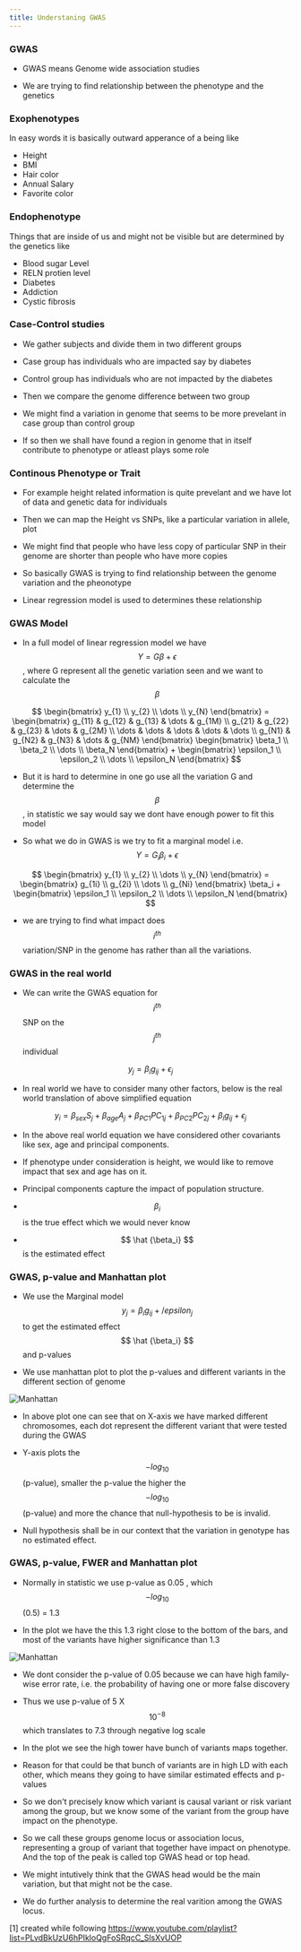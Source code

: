 ```yaml
---
title: Understaning GWAS 
---
```



### GWAS 

- GWAS means Genome wide association studies 

- We are trying to find relationship between the phenotype and the genetics 

### Exophenotypes

In easy words it is basically outward apperance of a being like 
- Height
- BMI
- Hair color  
- Annual Salary 
- Favorite color 

### Endophenotype 

Things that are inside of us and might not be visible but are determined by the genetics like

- Blood sugar Level 
- RELN protien level 
- Diabetes
- Addiction 
- Cystic fibrosis


### Case-Control studies 

- We gather subjects and divide them in two different groups

- Case group has individuals who are impacted say by diabetes 

- Control group has individuals who are not impacted by the diabetes 

- Then we compare the genome difference between two group

- We might find a variation in genome that seems to be more prevelant in case group than control group

- If so then we shall have found a region in genome that in itself contribute to phenotype or atleast plays some role 


### Continous Phenotype or Trait

- For example height related information is quite prevelant and we have lot of data and genetic data for individuals

- Then we can map the Height vs SNPs, like a particular variation in allele, plot 

- We might find that people who have less copy of particular SNP in their genome are shorter than people who have more copies 

- So basically GWAS is trying to find relationship between the genome variation and the pheonotype 

- Linear regression model is used to determines these relationship 

### GWAS Model 

- In a full model of linear regression model we have $$ Y = G\beta + \epsilon $$, where G represent all the genetic variation seen and we want to calculate the $$ \beta $$ 

$$ 
\begin{bmatrix} y_{1} \\ y_{2} \\ \dots \\ y_{N} \end{bmatrix} = 
\begin{bmatrix} g_{11} & g_{12} & g_{13} & \dots & g_{1M} \\ 
g_{21} & g_{22} & g_{23} & \dots & g_{2M} \\ 
\dots  & \dots  & \dots  & \dots & \dots  \\ 
g_{N1} & g_{N2} & g_{N3} & \dots & g_{NM} \end{bmatrix} 
\begin{bmatrix} \beta_1 \\ \beta_2 \\ \dots \\ \beta_N  \end{bmatrix}
+
\begin{bmatrix} \epsilon_1 \\ \epsilon_2 \\ \dots \\ \epsilon_N \end{bmatrix} 
$$

- But it is hard to determine in one go use all the variation G and determine the $$ \beta $$, in statistic we say would say we dont have enough power to fit this model

- So what we do in GWAS is we try to fit a marginal model i.e. $$ Y = G_i\beta_i + \epsilon $$

$$ 
\begin{bmatrix} y_{1} \\ y_{2} \\ \dots \\ y_{N} \end{bmatrix} = 
\begin{bmatrix} g_{1i} \\ g_{2i} \\ \dots \\ g_{Ni}  \end{bmatrix} \beta_i +
\begin{bmatrix} \epsilon_1 \\ \epsilon_2 \\ \dots \\ \epsilon_N \end{bmatrix} $$

- we are trying to find what impact does $$i^{th} $$ variation/SNP in the genome has rather than all the variations.


### GWAS in the real world  

- We can write the GWAS equation for $$i^{th} $$ SNP on the $$ j^{th} $$ individual 

$$ y_j = \beta_i g_{ij} + \epsilon_j $$

- In real world we have to consider many other factors, below is the real world translation of above simplified equation 

$$ y_i = \beta_{sex}S_j + \beta_{age}A_j + \beta_{PC1}PC_{1j} + \beta_{PC2}PC_{2j} + \beta_ig_{ij} + \epsilon_j  $$

- In the above real world equation we have considered other covariants like sex, age and principal components. 

- If phenotype under consideration is height, we would like to remove impact that sex and age has on it. 

- Principal components capture the impact of population structure. 

- $$\beta_i$$ is the true effect which we would never know 

- $$ \hat {\beta_i} $$ is the estimated effect 

### GWAS, p-value and Manhattan plot 

- We use the Marginal model $$ y_j = \beta_i g_{ij} + /epsilon_j $$ to get the estimated effect $$ \hat {\beta_i} $$ and p-values

- We use manhattan plot to plot the p-values and different variants in the different section of genome 

![Manhattan](https://webhash.github.io/img/Manhattan_Plot.png "Manhattan Plot")

- In above plot one can see that on X-axis we have marked different chromosomes, each dot represent the different variant that were tested during the GWAS

- Y-axis plots the $$-log_{10}$$(p-value), smaller the p-value the higher the $$-log_{10}$$(p-value) and more the chance that null-hypothesis to be is invalid.

- Null hypothesis shall be in our context that the variation in genotype has no estimated effect.

### GWAS, p-value, FWER and Manhattan plot 

- Normally in statistic we use p-value as 0.05 , which $$-log_{10}$$(0.5) = 1.3 

- In the plot we have the this 1.3 right close to the bottom of the bars, and most of the variants have higher significance than 1.3 

![Manhattan](https://webhash.github.io/img/Manhattan_Plot.png "Manhattan Plot")

- We dont consider the p-value of 0.05 because we can have high family-wise error rate, i.e. the probability of having one or more false discovery 

- Thus we use p-value of 5 X $$10^{-8}$$ which translates to 7.3 through negative log scale 

- In the plot we see the high tower have bunch of variants maps together.

- Reason for that could be that bunch of variants are in high LD with each other, which means they going to have similar estimated effects and p-values

- So we don't precisely know which variant is causal variant or risk variant among the group, but we know some of the variant from the group have impact on the phenotype.

- So we call these groups genome locus or association locus, representing a group of variant that together have impact on phenotype. And the top of the peak is called top GWAS head or top head. 

- We might intutively think that the GWAS head would be the main variation, but that might not be the case.

- We do further analysis to determine the real varition among the GWAS locus.  




[1] created while following https://www.youtube.com/playlist?list=PLvdBkUzU6hPIkloQgFoSRqcC_SlsXvUOP 

 
